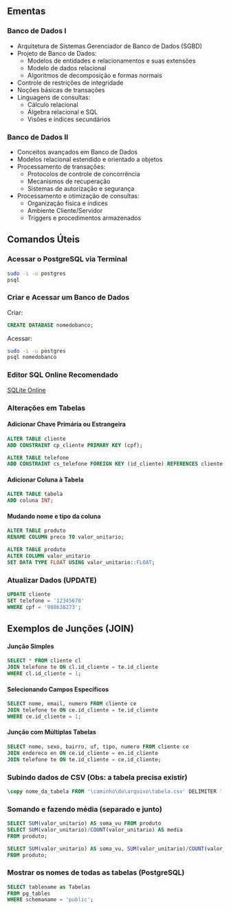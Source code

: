 ## Ementas

### Banco de Dados I
- Arquitetura de Sistemas Gerenciador de Banco de Dados (SGBD)
- Projeto de Banco de Dados:
  - Modelos de entidades e relacionamentos e suas extensões
  - Modelo de dados relacional
  - Algoritmos de decomposição e formas normais
- Controle de restrições de integridade
- Noções básicas de transações
- Linguagens de consultas:
  - Cálculo relacional
  - Álgebra relacional e SQL
  - Visões e índices secundários

### Banco de Dados II
- Conceitos avançados em Banco de Dados
- Modelos relacional estendido e orientado a objetos
- Processamento de transações:
  - Protocolos de controle de concorrência
  - Mecanismos de recuperação
  - Sistemas de autorização e segurança
- Processamento e otimização de consultas:
  - Organização física e índices
  - Ambiente Cliente/Servidor
  - Triggers e procedimentos armazenados

## Comandos Úteis

### Acessar o PostgreSQL via Terminal
```bash
sudo -i -u postgres
psql
```

### Criar e Acessar um Banco de Dados
Criar:
```sql
CREATE DATABASE nomedobanco;
```
Acessar:
```bash
sudo -i -u postgres
psql nomedobanco
```

### Editor SQL Online Recomendado
[SQLite Online](https://sqliteonline.com/)

### Alterações em Tabelas

#### Adicionar Chave Primária ou Estrangeira
```sql
ALTER TABLE cliente
ADD CONSTRAINT cp_cliente PRIMARY KEY (cpf);

ALTER TABLE telefone
ADD CONSTRAINT cs_telefone FOREIGN KEY (id_cliente) REFERENCES cliente(id_cliente);
```

#### Adicionar Coluna à Tabela
```sql
ALTER TABLE tabela
ADD coluna INT;
```

#### Mudando nome e tipo da coluna
```sql
ALTER TABLE produto 
RENAME COLUMN preco TO valor_unitario;
```
```sql
ALTER TABLE produto 
ALTER COLUMN valor_unitario 
SET DATA TYPE FLOAT USING valor_unitario::FLOAT;
```

### Atualizar Dados (UPDATE)
```sql
UPDATE cliente
SET telefone = '12345678'
WHERE cpf = '988638273';
```

## Exemplos de Junções (JOIN)

#### Junção Simples
```sql
SELECT * FROM cliente cl
JOIN telefone te ON cl.id_cliente = te.id_cliente
WHERE cl.id_cliente = 1;
```

#### Selecionando Campos Específicos
```sql
SELECT nome, email, numero FROM cliente ce
JOIN telefone te ON ce.id_cliente = te.id_cliente
WHERE ce.id_cliente = 1;
```

#### Junção com Múltiplas Tabelas
```sql
SELECT nome, sexo, bairro, uf, tipo, numero FROM cliente ce
JOIN endereco en ON ce.id_cliente = en.id_cliente
JOIN telefone te ON te.id_cliente = ce.id_cliente;
```

### Subindo dados de CSV (Obs: a tabela precisa existir)
```sql
\copy nome_da_tabela FROM '\caminho\do\arquivo\tabela.csv' DELIMITER ',' CSV HEADER;
```

### Somando e fazendo média (separado e junto)
```sql
SELECT SUM(valor_unitario) AS soma_vu FROM produto
SELECT SUM(valor_unitario)/COUNT(valor_unitario) AS media
FROM produto;

SELECT SUM(valor_unitario) AS soma_vu, SUM(valor_unitario)/COUNT(valor_unitario) AS media 
FROM produto;
```

### Mostrar os nomes de todas as tabelas (PostgreSQL)
```sql
SELECT tablename as Tabelas
FROM pg_tables
WHERE schemaname = 'public';
```
